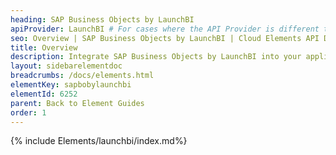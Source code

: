 ```yaml
---
heading: SAP Business Objects by LaunchBI
apiProvider: LaunchBI # For cases where the API Provider is different than the element name. e;g;, ServiceNow vs. ServiceNow Oauth
seo: Overview | SAP Business Objects by LaunchBI | Cloud Elements API Docs
title: Overview
description: Integrate SAP Business Objects by LaunchBI into your application via the Cloud Elements APIs.
layout: sidebarelementdoc
breadcrumbs: /docs/elements.html
elementKey: sapbobylaunchbi
elementId: 6252
parent: Back to Element Guides
order: 1
---
```


{% include Elements/launchbi/index.md%}

